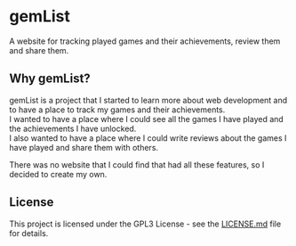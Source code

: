 # gemList

A website for tracking played games and their achievements, review them and share them.

## Why gemList?

gemList is a project that I started to learn more about web development and to have a place to track my games and their
achievements.  
I wanted to have a place where I could see all the games I have played and the achievements I have unlocked.  
I also wanted to have a place where I could write reviews about the games I have played and share them with others.

There was no website that I could find that had all these features, so I decided to create my own.

## License

This project is licensed under the GPL3 License - see the [LICENSE.md](LICENSE.md) file for details.